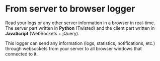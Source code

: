 # From server to browser logger

Read your logs or any other server information in a browser in real-time. The server part written in **Python** (Twisted) and the client part written in **JavaScript** (WebSockets + jQuery).


This logger can send any information  (logs, statistics, notifications, etc.) through websockets from your server to all browser windows that connected to it.


